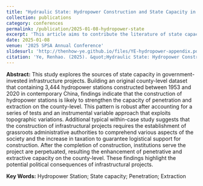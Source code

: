 ```yaml
---
title: "Hydraulic State: Hydropower Construction and State Capacity in Contemporary China"
collection: publications
category: conferences
permalink: /publication/2025-01-08-hydropower-state
excerpt: 'This article aims to contribute the literature of state capacity with an analysis on contemporary Chinese hydropower station construction, employing an instrumental variable (IV) approach with a within-case study.'
date: 2025-01-08
venue: '2025 SPSA Annual Conference'
slidesurl: 'http://thenhow-ye.github.io/files/YE-hydropower-appendix.pdf'
citation: 'Ye, Renhao. (2025). &quot;Hydraulic State: Hydropower Construction and State Capacity in Contemporary China.&quot; <i>2025 SPSA Annual Meeting, San Juan</i>.'
---
```


**Abstract:** This study explores the sources of state capacity in government-invested infrastructure projects. Building an original county-level dataset that containing 3,444 hydropower stations constructed between 1953 and 2020 in contemporary China, findings indicate that the construction of hydropower stations is likely to strengthen the capacity of penetration and extraction on the county-level. This pattern is robust after accounting for a series of tests and an instrumental variable approach that exploits topographic variations. Additional typical within-case study suggests that the construction of infrastructural projects requires the establishment of grassroots administrative authorities to comprehend various aspects of the society and the increase in taxation to guarantee logistical support for construction. After the completion of construction, institutions serve the project are perpetuated, resulting the enhancement of penetrative and extractive capacity on the county-level. These findings highlight the potential political consequences of infrastructural projects.

**Key Words:** Hydropower Station; State capacity; Penetration; Extraction
